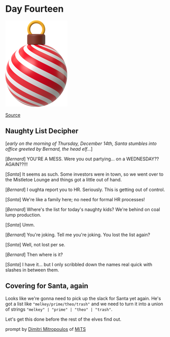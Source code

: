 # Day Fourteen

<img src="day-14.png" width="194" height="270" alt="Ornament">

[Source](https://typehero.dev/challenge/day-14)

## Naughty List Decipher

[_early on the morning of Thursday, December 14th, Santa stumbles into office greeted by Bernard, the head elf…_]

[_Bernard_] YOU'RE A MESS. Were you out partying… on a WEDNESDAY?? AGAIN??!!!

[_Santa_] It seems as such. Some investors were in town, so we went over to the Mistletoe Lounge and things got a little out of hand.

[_Bernard_] I oughta report you to HR. Seriously. This is getting out of control.

[_Santa_] We're like a family here; no need for formal HR processes!

[_Bernard_] Where's the list for today's naughty kids? We're behind on coal lump production.

[_Santa_] Umm.

[_Bernard_] You're joking. Tell me you're joking. You lost the list again?

[_Santa_] Well, not lost per se.

[_Bernard_] Then where is it?

[_Santa_] I have it… but I only scribbled down the names real quick with slashes in between them.

## Covering for Santa, again

Looks like we're gonna need to pick up the slack for Santa yet again. He's got a list like `"melkey/prime/theo/trash"` and we need to turn it into a union of strings `"melkey" | "prime" | "theo" | "trash"`.

Let's get this done before the rest of the elves find out.

prompt by [Dimitri Mitropoulos](https://github.com/dimitropoulos) of [MiTS](https://www.youtube.com/@MichiganTypeScript)
